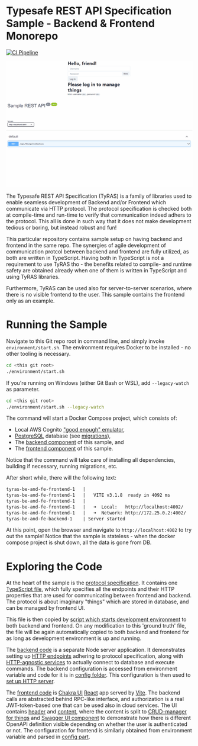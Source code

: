 # Typesafe REST API Specification Sample - Backend & Frontend Monorepo

[![CI Pipeline](https://github.com/ty-ras/sample-be-fe-monorepo/actions/workflows/ci.yml/badge.svg)](https://github.com/ty-ras/sample-be-fe-monorepo/actions/workflows/ci.yml)

![Animation of Frontend Usage](https://raw.githubusercontent.com/ty-ras/sample-be-fe-monorepo/main/doc/fe-usage.gif)

The Typesafe REST API Specification (TyRAS) is a family of libraries used to enable seamless development of Backend and/or Frontend which communicate via HTTP protocol.
The protocol specification is checked both at compile-time and run-time to verify that communication indeed adhers to the protocol.
This all is done in such way that it does not make development tedious or boring, but instead robust and fun!

This particular repository contains sample setup on having backend and frontend in the same repo.
The synergies of agile development of communication protcol between backend and frontend are fully utilized, as both are written in TypeScript.
Having both in TypeScript is not a requirement to use TyRAS tho - the benefits related to compile- and runtime safety are obtained already when one of them is written in TypeScript and using TyRAS libraries.

Furthermore, TyRAS can be used also for server-to-server scenarios, where there is no visible frontend to the user.
This sample contains the frontend only as an example.

# Running the Sample
Navigate to this Git repo root in command line, and simply invoke `environment/start.sh`.
The environment requires Docker to be installed - no other tooling is necessary.
```sh
cd <this git root>
./environment/start.sh
```

If you're running on Windows (either Git Bash or WSL), add `--legacy-watch` as parameter.
```sh
cd <this git root>
./environment/start.sh --legacy-watch
```

The command will start a Docker Compose project, which consists of:
- Local AWS Cognito ["good enough" emulator](https://github.com/jagregory/cognito-local),
- [PostgreSQL](https://www.postgresql.org) database (see [migrations](./db/migrations)),
- The [backend component](./backend) of this sample, and
- The [frontend component](./frontend) of this sample.

Notice that the command will take care of installing all dependencies, building if necessary, running migrations, etc.

After short while, there will the following text:
```
tyras-be-and-fe-frontend-1   |
tyras-be-and-fe-frontend-1   |   VITE v3.1.8  ready in 4092 ms
tyras-be-and-fe-frontend-1   |
tyras-be-and-fe-frontend-1   |   ➜  Local:   http://localhost:4002/
tyras-be-and-fe-frontend-1   |   ➜  Network: http://172.25.0.2:4002/
tyras-be-and-fe-backend-1    | Server started
```

At this point, open the browser and navigate to `http://localhost:4002` to try out the sample!
Notice that the sample is stateless - when the docker compose project is shut down, all the data is gone from DB.

# Exploring the Code
At the heart of the sample is the [protocol specification](./protocol).
It contains one [TypeScript file](./protocol/src/protocol.d.ts), which fully specifies all the endpoints and their HTTP properties that are used for communicating between frontend and backend.
The protocol is about imaginary "things" which are stored in database, and can be managed by frontend UI.

This file is then copied by [script which starts development environment](./environment/start.sh) to both backend and frontend.
On any modification to this 'ground truth' file, the file will be again automatically copied to both backend and frontend for as long as development environment is up and running.

The [backend code](./backend) is a separate Node server application.
It demonstrates setting up [HTTP endpoints](./backend/src/api/endpoints) adhering to protocol specification, along with [HTTP-agnostic services](./backend/src/services/) to actually connect to database and execute commands.
The backend configuration is accessed from environment variable and code for it is in [config folder](./backend/src/config/).
This configuration is then used to [set up HTTP server](./backend/src/server/).

The [frontend code](./frontend/) is [Chakra UI](https://chakra-ui.com) [React](https://reactjs.org) app served by [Vite](https://vitejs.dev).
The backend calls are abstracted behind RPC-like interface, and authorization is a real JWT-token-based one that can be used also in cloud services.
The UI contains [header](./frontend/src/Header) and [content](./frontend/src/Content), where the content is split to [CRUD-manager for things](./frontend/src/Content/CRUD) and [Swagger UI component](./frontend/src/Content/APIDoc.tsx) to demonstrate how there is different OpenAPI definition visible depending on whether the user is authenticated or not.
The configuration for frontend is similarly obtained from environment variable and parsed in [config part](./frontend/src/config).
